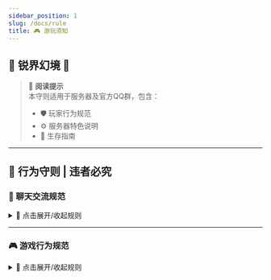```yaml
---
sidebar_position: 1
slug: /docs/rule
title: 🎮 游玩须知
---
```


## 🌸 锐界幻境 🌸

> 📖 **阅读提示**  
> 本守则适用于服务器及官方QQ群，包含：
> - 🛡️ 玩家行为规范
> - ⚙️ 服务器特色说明
> - 🧭 生存指南

---

## 🚨 行为守则 | 违者必究

### 💬 聊天交流规范
<details>
<summary>📌 点击展开/收起规则</summary>

#### ❗ 严禁内容
- 涉政/色情/暴力内容（包括但不限于）：
  - 告示牌文字
  - 建筑外观
  - 玩家皮肤
  - 物品命名
  - 书籍内容
- 纳粹相关符号（卐字符等）
- 地域黑/性别歧视/民族歧视言论
- 其他服务器相关内容讨论

#### ⚠️ 限制行为
- 禁止散布谣言
- 禁止无意义刷屏（>5条相同消息）
- 禁止泄露他人隐私
- 禁止恶意钓鱼/引战
- 禁止宣传其他服务器

#### ✅ 正确方式
- 有建议请私聊管理员 @FwindEmi
- 争议内容先私聊沟通
- 维护服务器形象
</details>

---

### 🎮 游戏行为规范
<details>
<summary>📌 点击展开/收起规则</summary>

#### 🛑 封禁行为
1. **作弊工具**：
   - 飞行/加速外挂
   - 矿透/X-ray
   - 自动操作脚本
   - 作弊客户端

2. **财产侵犯**：
   - 偷盗物品
   - 破坏建筑
   - 击杀他人生物
   - 劫掠攻击

3. **环境破坏**：
   - 陷阱装置
   - 卡服机器
   - 爆炸物滥用（主城区域）

#### ⚠️ 高危限制
- **机器规范**：
  ```markdown
  - 双维度设备必须：
    1. 有玩家值守
    2. 配置产物销毁
    3. 禁止区块加载器
</details>